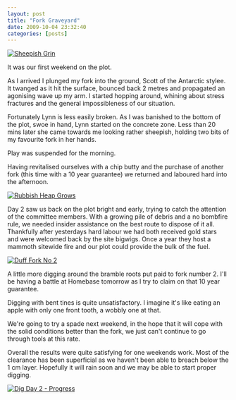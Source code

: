 ```yaml
---
layout: post
title: "Fork Graveyard"
date: 2009-10-04 23:32:40
categories: [posts]
---
```


[![Sheepish Grin](https://farm3.static.flickr.com/2647/3976099995_8a763d8897_m.jpg)](https://www.flickr.com/photos/warriorwomen/3976099995/ "I was grateful fir the help but honestly! by warriorwomen, on Flickr")

It was our first weekend on the plot.

As I arrived I plunged my fork into the ground, Scott of the Antarctic stylee. It twanged as it hit the surface, bounced back 2 metres and propagated an agonising wave up my arm. I started hopping around, whining about stress fractures and the general impossibleness of our situation.

Fortunately Lynn is less easily broken. As I was banished to the bottom of the plot, swoe in hand, Lynn started on the concrete zone. Less than 20 mins later she came towards me looking rather sheepish, holding two bits of my favourite fork in her hands.

Play was suspended for the morning.

Having revitalised ourselves with a chip butty and the purchase of another fork (this time with a 10 year guarantee) we returned and laboured hard into the afternoon.

[![Rubbish Heap Grows](https://farm4.static.flickr.com/3504/3980963105_cb3aba7165_m.jpg)](https://www.flickr.com/photos/warriorwomen/3980963105/ "Rubbish Heap Grows by warriorwomen, on Flickr")

Day 2 saw us back on the plot bright and early, trying to catch the attention of the committee members. With a growing pile of debris and a no bombfire rule, we needed insider assistance on the best route to dispose of it all. Thankfully after yesterdays hard labour we had both received gold stars and were welcomed back by the site bigwigs. Once a year they host a mammoth sitewide fire and our plot could provide the bulk of the fuel.

[![Duff Fork No 2](https://farm3.static.flickr.com/2447/3980961213_31d3711406_m.jpg)](https://www.flickr.com/photos/warriorwomen/3980961213/ "Duff Fork No 2 by warriorwomen, on Flickr")

A little more digging around the bramble roots put paid to fork number 2. I'll be having a battle at Homebase tomorrow as I try to claim on that 10 year guarantee.

Digging with bent tines is quite unsatisfactory. I imagine it's like eating an apple with only one front tooth, a wobbly one at that.

We're going to try a spade next weekend, in the hope that it will cope with the solid conditions better than the fork, we just can't continue to go through tools at this rate.

Overall the results were quite satisfying for one weekends work. Most of the clearance has been superficial as we haven't been able to breach below the 1 cm layer. Hopefully it will rain soon and we may be able to start proper digging.

[![Dig Day 2 - Progress](https://farm4.static.flickr.com/3468/3981047865_c81a1d5f13.jpg)](https://www.flickr.com/photos/warriorwomen/3981047865/ "Dig Day 2 - Progress by warriorwomen, on Flickr")
